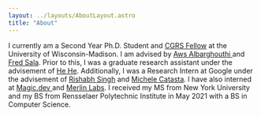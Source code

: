 ```yaml
---
layout: ../layouts/AboutLayout.astro
title: "About"
---
```

I currently am a Second Year Ph.D. Student and <a href="https://ls.wisc.edu/current-students/graduate-students/cgrs"> CGRS Fellow</a> at the University of Wisconsin-Madison. I am advised by <a href="https://pages.cs.wisc.edu/~aws/"> Aws Albarghouthi </a> and <a href="https://pages.cs.wisc.edu/~fredsala/"> Fred Sala</a>. Prior to this, I was a graduate research assistant under the advisement of <a href="https://hhexiy.github.io/">He He</a>. Additionally, I was a Research Intern at Google under the advisement of <a href="https://rishabhmit.bitbucket.io/">Rishabh Singh</a> and <a href="https://github.com/pirroh">Michele Catasta</a>. 
I have also interned at <a href="https://magic.dev/"> Magic.dev </a> and <a href="https://www.merlinlabs.com/">Merlin Labs</a>. I received my MS from New York University and my BS from Rensselaer Polytechnic Institute in May 2021 with a BS in Computer Science.
